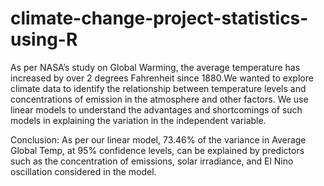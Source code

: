 # climate-change-project-statistics-using-R

As per NASA’s study on Global Warming, the average temperature has increased by over 2 degrees Fahrenheit since 1880.We wanted to explore climate data to identify the relationship between temperature levels and concentrations of emission in the atmosphere and other factors. We use linear models to understand the advantages and shortcomings of such models in explaining the variation in the independent variable.

Conclusion: As per our linear model, 73.46% of the variance in Average Global Temp, at 95% confidence levels, can be explained by predictors such as the concentration of emissions, solar irradiance, and El Nino oscillation considered in the model.
